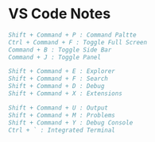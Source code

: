 <!--
@author: harold.duan
@date: 18-07-01
@memo: Notes logging
-->

# VS Code Notes

``` Comments
Shift + Command + P : Command Paltte
Ctrl + Command + F : Toggle Full Screen
Command + B : Toggle Side Bar
Command + J : Toggle Panel

Shift + Command + E : Explorer
Shift + Command + F : Search
Shift + Command + D : Debug
Shift + Command + X : Extensions

Shift + Command + U : Output
Shift + Command + M : Problems
Shift + Command + Y : Debug Console
Ctrl + ` : Integrated Terminal
```
